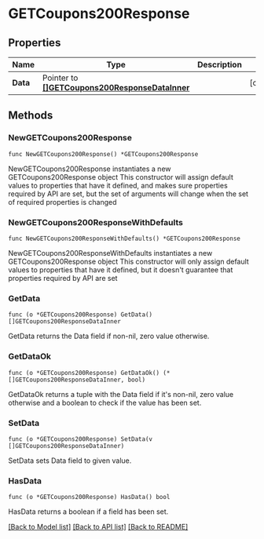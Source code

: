 # GETCoupons200Response

## Properties

Name | Type | Description | Notes
------------ | ------------- | ------------- | -------------
**Data** | Pointer to [**[]GETCoupons200ResponseDataInner**](GETCoupons200ResponseDataInner.md) |  | [optional] 

## Methods

### NewGETCoupons200Response

`func NewGETCoupons200Response() *GETCoupons200Response`

NewGETCoupons200Response instantiates a new GETCoupons200Response object
This constructor will assign default values to properties that have it defined,
and makes sure properties required by API are set, but the set of arguments
will change when the set of required properties is changed

### NewGETCoupons200ResponseWithDefaults

`func NewGETCoupons200ResponseWithDefaults() *GETCoupons200Response`

NewGETCoupons200ResponseWithDefaults instantiates a new GETCoupons200Response object
This constructor will only assign default values to properties that have it defined,
but it doesn't guarantee that properties required by API are set

### GetData

`func (o *GETCoupons200Response) GetData() []GETCoupons200ResponseDataInner`

GetData returns the Data field if non-nil, zero value otherwise.

### GetDataOk

`func (o *GETCoupons200Response) GetDataOk() (*[]GETCoupons200ResponseDataInner, bool)`

GetDataOk returns a tuple with the Data field if it's non-nil, zero value otherwise
and a boolean to check if the value has been set.

### SetData

`func (o *GETCoupons200Response) SetData(v []GETCoupons200ResponseDataInner)`

SetData sets Data field to given value.

### HasData

`func (o *GETCoupons200Response) HasData() bool`

HasData returns a boolean if a field has been set.


[[Back to Model list]](../README.md#documentation-for-models) [[Back to API list]](../README.md#documentation-for-api-endpoints) [[Back to README]](../README.md)


